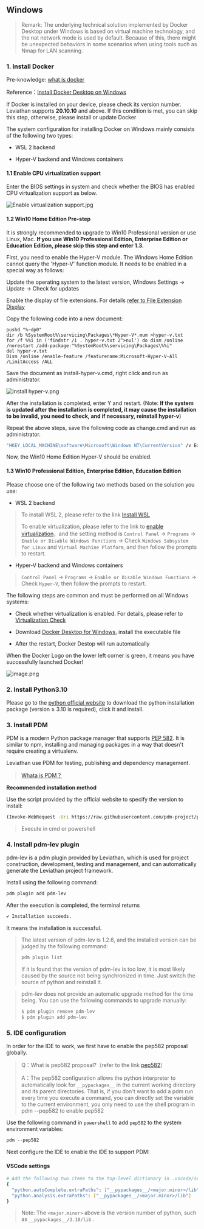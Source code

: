 ## Windows

> Remark: The underlying technical solution implemented by Docker Desktop under Windows is based on virtual machine technology, and the nat network mode is used by default. Because of this, there might be unexpected behaviors in some scenarios when using tools such as Nmap for LAN scanning.

### 1. Install Docker
Pre-knowledge: [what is docker](https://www.redhat.com/zh/topics/containers/what-is-docker)

Reference：[Install Docker Desktop on Windows](https://docs.docker.com/desktop/windows/install/)

If Docker is installed on your device, please check its version number. Leviathan supports **20.10.10** and above. If this condition is met, you can skip this step, otherwise, please install or update Docker

The system configuration for installing Docker on Windows mainly consists of the following two types:

- WSL 2 backend

- Hyper-V backend and Windows containers

#### 1.1 Enable CPU virtualization support

Enter the BIOS settings in system and check whether the BIOS has enabled CPU virtualization support as below.		

![Enable virtualization support.jpg](https://levimg.s3.cn-northwest-1.amazonaws.com.cn/x/2e12d9cd-cf65-4c6c-88a2-1b6d42110f22.JPEG)

#### 1.2 Win10 Home Edition Pre-step

It is strongly recommended to upgrade to Win10 Professional version or use Linux, Mac. **If you use Win10 Professional Edition, Enterprise Edition or Education Edition, please skip this step and enter 1.3.**

First, you need to enable the Hyper-V module. The Windows Home Edition cannot query the 'Hyper-V' function module. It needs to be enabled in a special way as follows:

Update the operating system to the latest version, Windows Settings -> Update -> Check for updates

Enable the display of file extensions. For details [refer to File Extension Display](https://jingyan.baidu.com/article/f7ff0bfcc9c0e12e26bb13a0.html)		

Copy the following code into a new document:		

```vbscript
pushd "%~dp0"
dir /b %SystemRoot%\servicing\Packages\*Hyper-V*.mum >hyper-v.txt
for /f %%i in ('findstr /i . hyper-v.txt 2^>nul') do dism /online /norestart /add-package:"%SystemRoot%\servicing\Packages\%%i"
del hyper-v.txt
Dism /online /enable-feature /featurename:Microsoft-Hyper-V-All /LimitAccess /ALL
```

Save the document as install-hyper-v.cmd, right click and run as administrator.

![install hyper-v.png](https://levimg.s3.cn-northwest-1.amazonaws.com.cn/l/3.1-2.png)		

After the installation is completed, enter Y and restart. (Note: **If the system is updated after the installation is completed, it may cause the installation to be invalid, you need to check, and if necessary, reinstall hyper-v**)			

Repeat the above steps, save the following code as change.cmd and run as administrator.

```cmd
"HKEY_LOCAL_MACHINE\software\Microsoft\Windows NT\CurrentVersion" /v EditionId /T REG_EXPAND_SZ /d Professional /F
```

Now, the Win10 Home Edition Hyper-V should be enabled.

#### 1.3 Win10 Professional Edition, Enterprise Edition, Education Edition

Please choose one of the following two methods based on the solution you use:

- WSL 2 backend

> To install WSL 2, please refer to the link [Install WSL](https://docs.microsoft.com/en-us/windows/wsl/install)
>
> To enable virtualization, please refer to the link to [enable virtualization](https://docs.docker.com/desktop/windows/troubleshoot/#virtualization)，and the setting method is `Control Panel` -> `Programs` -> `Enable or Disable Windows Functions` -> Check `Windows Subsystem for Linux` and `Virtual Machine Platform`, and then follow the prompts to restart.

- Hyper-V backend and Windows containers

> `Control Panel` -> `Programs` -> `Enable or Disable Windows Functions` -> Check `Hyper-V`, then follow the prompts to restart.

The following steps are common and must be performed on all Windows systems:​			

- Check whether virtualization is enabled. For details, please refer to [Virtualization Check](https://docs.docker.com/desktop/windows/troubleshoot/#virtualization-must-be-enabled)

- Download [Docker Desktop for Windows](https://docs.docker.com/desktop/windows/install/), install the executable file

- After the restart, Docker Destop will run automatically

When the Docker Logo on the lower left corner is green, it means you have successfully launched Docker!

![image.png](https://levimg.s3.cn-northwest-1.amazonaws.com.cn/x/87fe783c-f999-4b50-85f9-99a0080d6561.png)

### 2. Install Python3.10

Please go to the [python official website](https://www.python.org/downloads/) to download the python installation package (version ≥ 3.10 is required), click it and install.

### 3. Install PDM 

PDM is a modern Python package manager that supports [PEP 582](https://www.python.org/dev/peps/pep-0582/). It is similar to npm, installing and managing packages in a way that doesn't require creating a virtualenv. 

Leviathan use PDM for testing, publishing and dependency management.

> [Whata is PDM？](https://pdm.fming.dev/)

**Recommended installation method**

Use the script provided by the official website to specify the version to install:

```bash
(Invoke-WebRequest -Uri https://raw.githubusercontent.com/pdm-project/pdm/main/install-pdm.py -UseBasicParsing).Content | python -
```

> Execute in cmd or powershell

### 4. Install pdm-lev plugin

pdm-lev is a pdm plugin provided by Leviathan, which is used for project construction, development, testing and management, and can automatically generate the Leviathan project framework.

Install using the following command:

```bash
pdm plugin add pdm-lev
```

After the execution is completed, the terminal returns

```bash
✔ Installation succeeds.
```

It means the installation is successful.

> The latest version of pdm-lev is 1.2.6, and the installed version can be judged by the following command:
>
> ```bash
> pdm plugin list
> ```
>
> If it is found that the version of pdm-lev is too low, it is most likely caused by the source not being synchronized in time. Just switch the source of python and reinstall it.

> pdm-lev does not provide an automatic upgrade method for the time being. You can use the following commands to upgrade manually:
>
> ```bash
> $ pdm plugin remove pdm-lev
> $ pdm plugin add pdm-lev
> ```

### 5. IDE configuration

In order for the IDE to work, we first have to enable the pep582 proposal globally.

> Q：What is pep582 proposal?（refer to the link [pep582](https://peps.python.org/pep-0582/)）
>
> A：The pep582 configuration allows the python interpreter to automatically look for `__pypackages__` in the current working directory and its parent directories. That is, if you don't want to add a pdm run every time you execute a command, you can directly set the variable to the current environment, you only need to use the shell program in pdm --pep582 to enable pep582

Use the following command in `powershell` to add `pep582` to the system environment variables:

```powershell
pdm --pep582
```

Next configure the IDE to enable the IDE to support PDM:

#### VSCode settings
```bash
# Add the following two items to the top-level dictionary in .vscode/settings.json:
{
  "python.autoComplete.extraPaths": ["__pypackages__/<major.minor>/lib"],
  "python.analysis.extraPaths": ["__pypackages__/<major.minor>/lib"]
}
```

> Note: The `<major.minor>` above is the version number of python, such as `__pypackages__/3.10/lib` .
